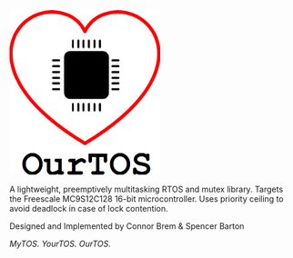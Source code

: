 ![OurTOS](https://raw.githubusercontent.com/cbrem/ourtos/master/logo.png)

A lightweight, preemptively multitasking RTOS and mutex library. Targets the Freescale MC9S12C128 16-bit microcontroller. Uses priority ceiling to avoid deadlock in case of lock contention.
 
Designed and Implemented by Connor Brem & Spencer Barton

*MyTOS. YourTOS. OurTOS.*

